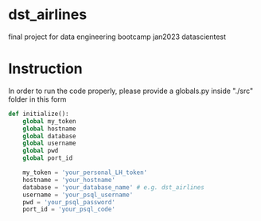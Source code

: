 # dst_airlines
final project for data engineering bootcamp jan2023 datascientest

# Instruction
In order to run the code properly, please provide a globals.py inside "./src" folder in this form

```py
def initialize(): 
    global my_token
    global hostname
    global database
    global username
    global pwd
    global port_id

    my_token = 'your_personal_LH_token'
    hostname = 'your_hostname'
    database = 'your_database_name' # e.g. dst_airlines
    username = 'your_psql_username'
    pwd = 'your_psql_password'
    port_id = 'your_psql_code'
```
